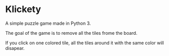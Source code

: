# Klickety
A simple puzzle game made in Python 3.

The goal of the game is to remove all the tiles frome the board.

If you click on one colored tile, all the tiles around it with the same color will disapear.
